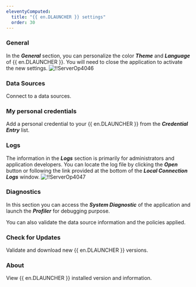 ```yaml
---
eleventyComputed:
  title: "{{ en.DLAUNCHER }} settings"
  order: 30
---
```

### General

In the ***General*** section, you can personalize the color ***Theme*** and ***Language*** of {{ en.DLAUNCHER }}. You will need to close the application to activate the new settings.
![!!ServerOp4046](https://cdnweb.devolutions.net/docs/docs_en_server_ServerOp4046.png)

### Data Sources
Connect to a data sources.
### My personal credentials
Add a personal credential to your {{ en.DLAUNCHER }} from the ***Credential Entry*** list.
### Logs
The information in the ***Logs*** section is primarily for administrators and application developers. You can locate the log file by clicking the ***Open*** button or following the link provided at the bottom of the ***Local Connection Logs*** window.
![!!ServerOp4047](https://cdnweb.devolutions.net/docs/docs_en_server_ServerOp4047.png)
### Diagnostics
In this section you can access the ***System Diagnostic*** of the application and launch the ***Profiler*** for debugging purpose.

You can also validate the data source information and the policies applied.
### Check for Updates
Validate and download new {{ en.DLAUNCHER }} versions.
### About
View {{ en.DLAUNCHER }} installed version and information.

